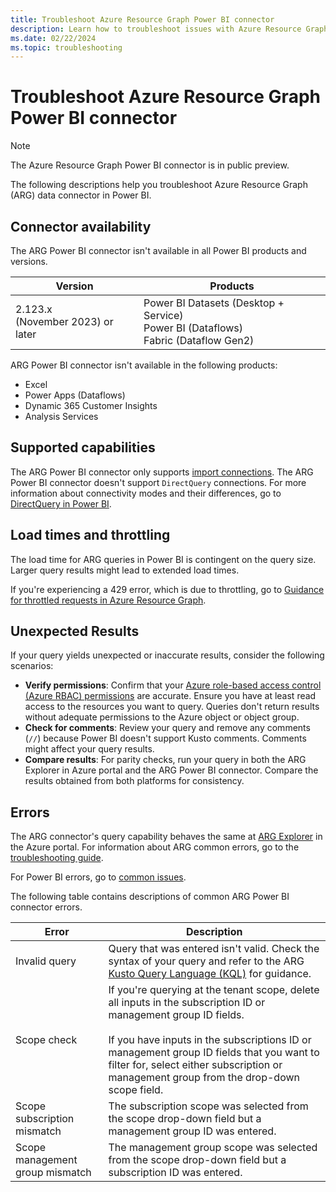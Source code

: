 ```yaml
---
title: Troubleshoot Azure Resource Graph Power BI connector
description: Learn how to troubleshoot issues with Azure Resource Graph Power BI connector.
ms.date: 02/22/2024
ms.topic: troubleshooting
---
```


# Troubleshoot Azure Resource Graph Power BI connector

> [!NOTE]
> The Azure Resource Graph Power BI connector is in public preview.

The following descriptions help you troubleshoot Azure Resource Graph (ARG) data connector in Power BI.

## Connector availability

The ARG Power BI connector isn't available in all Power BI products and versions.

| Version | Products |
| ---- | ---- |
| 2.123.x <br> (November 2023) or later | Power BI Datasets (Desktop + Service) <br> Power BI (Dataflows) <br> Fabric (Dataflow Gen2) |


ARG Power BI connector isn't available in the following products:

- Excel
- Power Apps (Dataflows)
- Dynamic 365 Customer Insights
- Analysis Services

## Supported capabilities

The ARG Power BI connector only supports [import connections](/power-bi/connect-data/desktop-directquery-about#import-connections). The ARG Power BI connector doesn't support `DirectQuery` connections. For more information about connectivity modes and their differences, go to [DirectQuery in Power BI](/power-bi/connect-data/desktop-directquery-about).

## Load times and throttling

The load time for ARG queries in Power BI is contingent on the query size. Larger query results might lead to extended load times.

If you're experiencing a 429 error, which is due to throttling, go to [Guidance for throttled requests in Azure Resource Graph](../concepts/guidance-for-throttled-requests.md).

## Unexpected Results

If your query yields unexpected or inaccurate results, consider the following scenarios:

- **Verify permissions**: Confirm that your [Azure role-based access control (Azure RBAC) permissions](../../../role-based-access-control/overview.md) are accurate. Ensure you have at least read access to the resources you want to query. Queries don't return results without adequate permissions to the Azure object or object group.
- **Check for comments**: Review your query and remove any comments (`//`) because Power BI doesn't support Kusto comments. Comments might affect your query results.
- **Compare results**: For parity checks, run your query in both the ARG Explorer in Azure portal and the ARG Power BI connector. Compare the results obtained from both platforms for consistency.

## Errors

The ARG connector's query capability behaves the same at [ARG Explorer](../first-query-portal.md) in the Azure portal. For information about ARG common errors, go to the [troubleshooting guide](general.md#general-errors).

For Power BI errors, go to [common issues](/power-query/common-issues).

The following table contains descriptions of common ARG Power BI connector errors.

| Error | Description |
| ---- | ---- |
| Invalid query | Query that was entered isn't valid. Check the syntax of your query and refer to the ARG [Kusto Query Language (KQL)](../concepts/query-language.md#supported-kql-language-elements) for guidance. |
| Scope check | If you're querying at the tenant scope, delete all inputs in the subscription ID or management group ID fields. <br> <br> If you have inputs in the subscriptions ID or management group ID fields that you want to filter for, select either subscription or management group from the drop-down scope field. |
| Scope subscription mismatch | The subscription scope was selected from the scope drop-down field but a management group ID was entered. |
| Scope management group mismatch | The management group scope was selected from the scope drop-down field but a subscription ID was entered. |
